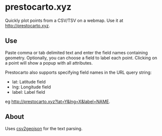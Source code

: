 # prestocarto.xyz

Quickly plot points from a CSV/TSV on a webmap. Use it at http://prestocarto.xyz.


## Use

Paste comma or tab delimited text and enter the field names containing geometry. Optionally, you can choose a field to label each point. Clicking on a point will show a popup with all attributes.

Prestocarto also supports specifying field names in the URL query string:

- lat: Latitude field
- lng: Longitude field
- label: Label field

eg http://prestocarto.xyz?lat=Y&lng=X&label=NAME.


## About

Uses [csv2geojson](https://github.com/mapbox/csv2geojson) for the text parsing.
